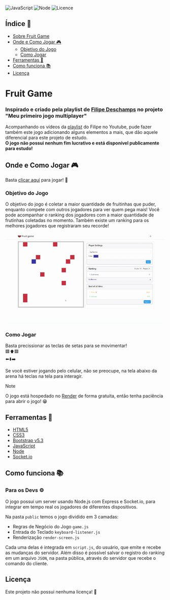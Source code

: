 ![JavaScript](https://img.shields.io/badge/JavaScript-JS-yellow.svg)
![Node](https://img.shields.io/badge/DevOps-Node-green)
![Licence](https://img.shields.io/badge/License-Open-blue.svg)

## Índice 📑

- [Sobre Fruit Game](#fruit-game)
- [Onde e Como Jogar 🎮](#onde-e-como-jogar-)
  - [Objetivo do Jogo](#objetivo-do-jogo)
  - [Como Jogar](#como-jogar)
- [Ferramentas 🔧](#ferramentas-)
- [Como funciona 📚](#como-funciona-)
- [Licença](#licença)

# Fruit Game
### Inspirado e criado pela playlist de [Filipe Deschamps](https://github.com/FilipeDeschamps) no projeto "Meu primeiro jogo multiplayer"

Acompanhando os vídeos da [playlist](https://www.youtube.com/watch?v=0sTfIZvjYJk&list=PLMdYygf53DP5SVQQrkKCVWDS0TwYLVitL) do Filipe no Youtube, pude fazer também este jogo 
adicionando alguns elementos a mais, que dão aquele diferencial para este projeto de estudo.\
**O jogo não possui nenhum fim lucrativo e está disponível publicamente para estudo!**

## Onde e Como Jogar 🎮

Basta [clicar aqui](https://fruit-game-zsci.onrender.com/) para jogar! 🚀

### Objetivo do Jogo
O objetivo do jogo é coletar a maior quantidade de fruitinhas que puder, enquanto compete com outros jogadores para ver quem pega mais!
Você pode acompanhar o ranking dos jogadores com a maior quantidade de frutinhas coletadas no momento. Também existe um ranking para os melhores jogadores que registraram seu recorde!

![Gameplay](FruitGame.gif)

### Como Jogar
Basta precissionar as teclas de setas para se movimentar!\
🟦⬆️🟦\
⬅️⬇️➡️

Se você estiver jogando pelo celular, não se preocupe, na tela abaixo da arena há teclas na tela para interagir.

> [!NOTE]
> O jogo está hospedado no [Render](https://render.com/) de forma gratuita, então tenha paciência para abrir o jogo! 😁

## Ferramentas 🔧

- [HTML5](https://html.spec.whatwg.org/)
- [CSS3](https://developer.mozilla.org/en-US/docs/Web/CSS)
- [Bootstrap v5.3](https://getbootstrap.com/docs/5.3/getting-started/introduction/)
- [JavaScript](https://devdocs.io/javascript/)
- [Node](https://nodejs.org/docs/latest/api/)
- [Socket.io](https://socket.io/)

## Como funciona 📚
### Para os Devs ⚙️

O jogo possui um server usando Node.js com Express e Socket.io, para integrar em tempo real os jogadores de diferentes dispositivos.

Na pasta `public` temos o jogo dividido em 3 camadas:
- Regras de Negócio do Jogo `game.js`
- Entrada do Teclado `keyboard-listener.js`
- Renderização `render-screen.js`

Cada uma delas é integrada em `script.js`, do usuário, que emite e recebe as mudanças do servidor. 
Além disso é possível salvar o registro do ranking em um arquivo `JSON`, na pasta pública, através do servidor que recebe o comando do cliente.

## Licença

Este projeto não possui nenhuma licença! 🚀
